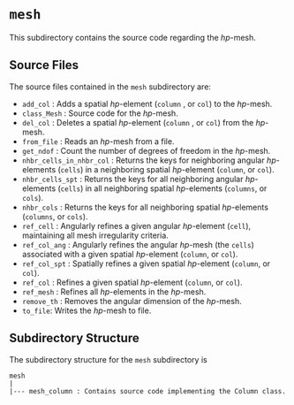 `mesh`
================================================================================

This subdirectory contains the source code regarding the *hp*-mesh.

Source Files
--------------------------------------------------------------------------------

The source files contained in the `mesh` subdirectory are:

- `add_col` : Adds a spatial *hp*-element (`column` , or `col`) to the *hp*-mesh.
- `class_Mesh` : Source code for the *hp*-mesh.
- `del_col` : Deletes a spatial *hp*-element (`column` , or `col`) from the *hp*-mesh.
- `from_file` : Reads an *hp*-mesh from a file.
- `get_ndof` : Count the number of degrees of freedom in the *hp*-mesh.
- `nhbr_cells_in_nhbr_col` : Returns the keys for neighboring angular *hp*-elements (`cells`) in a neighboring spatial *hp*-element (`column`, or `col`).
- `nhbr_cells_spt` : Returns the keys for all neighboring angular *hp*-elements (`cells`) in all neighboring spatial *hp*-elements (`columns`, or `cols`).
- `nhbr_cols` : Returns the keys for all neighboring spatial *hp*-elements (`columns`, or `cols`).
- `ref_cell` : Angularly refines a given angular *hp*-element (`cell`), maintaining all mesh irregularity criteria.
- `ref_col_ang` : Angularly refines the angular *hp*-mesh (the `cells`) associated with a given spatial *hp*-element (`column`, or `col`).
- `ref_col_spt` : Spatially refines a given spatial *hp*-element (`column`, or `col`).
- `ref_col` : Refines a given spatial *hp*-element (`column`, or `col`).
- `ref_mesh` : Refines all *hp*-elements in the *hp*-mesh.
- `remove_th` : Removes the angular dimension of the *hp*-mesh.
- `to_file`: Writes the *hp*-mesh to file.

Subdirectory Structure
--------------------------------------------------------------------------------

The subdirectory structure for the `mesh` subdirectory is

```
mesh
|
|--- mesh_column : Contains source code implementing the Column class.
```